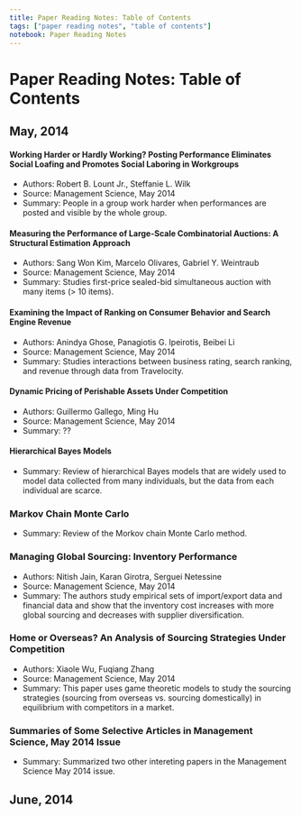 ```yaml
---
title: Paper Reading Notes: Table of Contents
tags: ["paper reading notes", "table of contents"]
notebook: Paper Reading Notes
---
```


Paper Reading Notes: Table of Contents
======================================

May, 2014
---------

#### Working Harder or Hardly Working? Posting Performance Eliminates Social Loafing and Promotes Social Laboring in Workgroups

* Authors: Robert B. Lount Jr., Steffanie L. Wilk
* Source: Management Science, May 2014
* Summary: People in a group work harder when performances are posted and visible by the whole group.

#### Measuring the Performance of Large-Scale Combinatorial Auctions: A Structural Estimation Approach

* Authors: Sang Won Kim, Marcelo Olivares, Gabriel Y. Weintraub
* Source: Management Science, May 2014
* Summary: Studies first-price sealed-bid simultaneous auction with many items (> 10 items).

#### Examining the Impact of Ranking on Consumer Behavior and Search Engine Revenue

* Authors: Anindya Ghose, Panagiotis G. Ipeirotis, Beibei Li
* Source: Management Science, May 2014
* Summary: Studies interactions between business rating, search ranking, and revenue through data from Travelocity.

#### Dynamic Pricing of Perishable Assets Under Competition

* Authors: Guillermo Gallego, Ming Hu
* Source: Management Science, May 2014
* Summary: ??

#### Hierarchical Bayes Models

* Summary: Review of hierarchical Bayes models that are widely used to model data collected from many individuals, but the data from each individual are scarce.

### Markov Chain Monte Carlo

* Summary: Review of the Morkov chain Monte Carlo method.

### Managing Global Sourcing: Inventory Performance

* Authors: Nitish Jain, Karan Girotra, Serguei Netessine
* Source: Management Science, May 2014
* Summary: The authors study empirical sets of import/export data and financial data and show that the inventory cost increases with more global sourcing and decreases with supplier diversification.

### Home or Overseas? An Analysis of Sourcing Strategies Under Competition

* Authors: Xiaole Wu, Fuqiang Zhang
* Source: Management Science, May 2014
* Summary: This paper uses game theoretic models to study the sourcing strategies (sourcing from overseas vs. sourcing domestically) in equilibrium with competitors in a market.

### Summaries of Some Selective Articles in Management Science, May 2014 Issue

* Summary: Summarized two other intereting papers in the Management Science May 2014 issue.


June, 2014
---------



